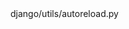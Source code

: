 <change>
<file change-number-for-this-file="1">django/utils/autoreload.py</file>
<original line-count="13" no-ellipsis="true"><![CDATA[
    results = set()
        for filename in itertools.chain(sys_file_paths, extra_files):
            if not filename:
                continue
            path = Path(filename)
            try:
                resolved_path = path.resolve(strict=True).absolute()
            except (FileNotFoundError, ValueError) as e:
                # The module could have been removed, or invalid path encountered, don't fail loudly
                logger.warning(f"Error resolving path {filename}: {e}")
                continue
            results.add(resolved_path)
        return frozenset(results)
]]></original>
<modified no-ellipsis="true"><![CDATA[
    results = set()
    for filename in itertools.chain(sys_file_paths, extra_files):
        if not filename:
            continue
        path = Path(filename)
        try:
            resolved_path = path.resolve(strict=True).absolute()
        except (FileNotFoundError, ValueError) as e:
            # The module could have been removed, or invalid path encountered, don't fail loudly
            logger.warning(f"Error resolving path {filename}: {e}")
            continue
        results.add(resolved_path)
    return frozenset(results)
]]></modified>
</change>